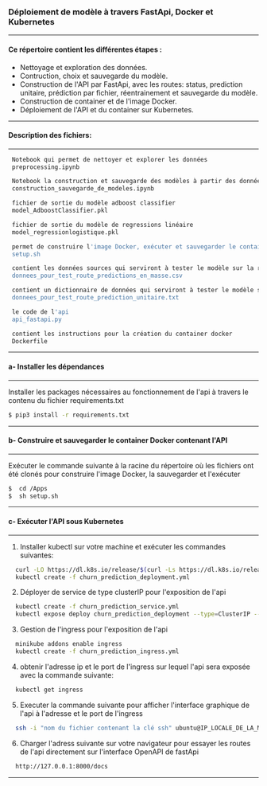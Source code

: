 ### Déploiement de modèle à travers FastApi, Docker et Kubernetes
-----------------

#### Ce répertoire contient les différentes étapes : 
* Nettoyage et exploration des données.
* Contruction, choix et sauvegarde du modèle.
* Construction de l'API par FastApi, avec les routes: status, prediction unitaire, prédiction par fichier, réentrainement et  sauvegarde du modèle.
* Construction de container et de l'image Docker.
* Déploiement de l'API et du container sur Kubernetes.
-----------------

#### Description des fichiers: 
-----------------
 
```bash
 Notebook qui permet de nettoyer et explorer les données
 preprocessing.ipynb
```
```bash
 Notebook la construction et sauvegarde des modèles à partir des données sources
 construction_sauvegarde_de_modeles.ipynb 
```
```bash
 fichier de sortie du modèle adboost classifier
 model_AdboostClassifier.pkl
```
```bash
 fichier de sortie du modèle de regressions linéaire
 model_regressionlogistique.pkl
```
```bash
 permet de construire l'image Docker, exécuter et sauvegarder le container Docker
 setup.sh 
```
```bash
 contient les données sources qui serviront à tester le modèle sur la route de prédiction en masse de l'api
 donnees_pour_test_route_predictions_en_masse.csv 
```
```bash
 contient un dictionnaire de données qui serviront à tester le modèle sur la route de prédiction unitaire de l'api
 donnees_pour_test_route_prediction_unitaire.txt 
```
```bash
 le code de l'api
 api_fastapi.py 
```
```bash
 contient les instructions pour la création du container docker
 Dockerfile
```
-----------------

#### a- Installer les dépendances
-----------------
Installer les packages nécessaires au fonctionnement de l'api à travers le contenu du fichier requirements.txt
```bash
$ pip3 install -r requirements.txt
```
-----------------

#### b- Construire et sauvegarder le container Docker contenant l'API
-----------------
Exécuter le commande suivante à la racine du répertoire où les fichiers ont été clonés pour construire l'image Docker, la sauvegarder et l'exécuter
```bash
$  cd /Apps
$  sh setup.sh
  ```
-----------------

#### c- Exécuter l'API sous Kubernetes
-----------------
1. Installer kubectl sur votre machine et exécuter les commandes suivantes:
```bash
  curl -LO https://dl.k8s.io/release/$(curl -Ls https://dl.k8s.io/release/stable.txt)/bin/linux/amd64/kubectl
  kubectl create -f churn_prediction_deployment.yml
```
2. Déployer de service de type clusterIP pour l'exposition de l'api
```bash
  kubectl create -f churn_prediction_service.yml
  kubectl expose deploy churn_prediction_deployment --type=ClusterIP --port=8002 --target-port=8000 --name churn_prediction_service
  ```
3. Gestion de l'ingress pour l'exposition de l'api
```bash
  minikube addons enable ingress
  kubectl create -f churn_prediction_ingress.yml
```
4. obtenir l'adresse ip et le port de l'ingress sur lequel l'api sera exposée avec la commande suivante:
```bash
  kubectl get ingress
```
5. Executer la commande suivante pour afficher l'interface graphique de l'api à l'adresse et le port de l'ingress
```bash
  ssh -i "nom du fichier contenant la clé ssh" ubuntu@IP_LOCALE_DE_LA_MACHINE -fNL 8000:IP_ingress
```
6. Charger l'adress suivante sur votre navigateur pour essayer les routes de l'api directement sur l'interface OpenAPI de fastApi
```bash
  http://127.0.0.1:8000/docs
  ```
  -----------------
